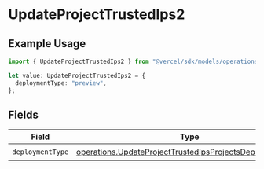 # UpdateProjectTrustedIps2

## Example Usage

```typescript
import { UpdateProjectTrustedIps2 } from "@vercel/sdk/models/operations";

let value: UpdateProjectTrustedIps2 = {
  deploymentType: "preview",
};
```

## Fields

| Field                                                                                                                                | Type                                                                                                                                 | Required                                                                                                                             | Description                                                                                                                          |
| ------------------------------------------------------------------------------------------------------------------------------------ | ------------------------------------------------------------------------------------------------------------------------------------ | ------------------------------------------------------------------------------------------------------------------------------------ | ------------------------------------------------------------------------------------------------------------------------------------ |
| `deploymentType`                                                                                                                     | [operations.UpdateProjectTrustedIpsProjectsDeploymentType](../../models/operations/updateprojecttrustedipsprojectsdeploymenttype.md) | :heavy_check_mark:                                                                                                                   | N/A                                                                                                                                  |